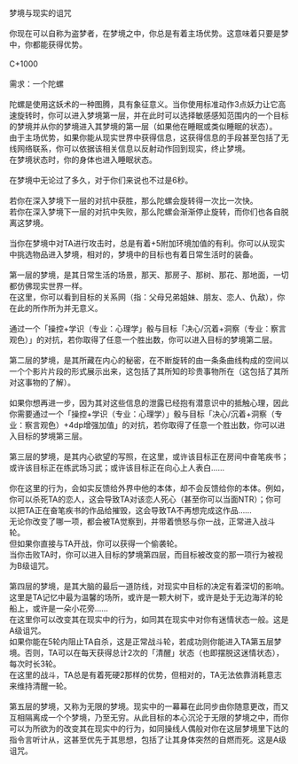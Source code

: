<title>梦境与现实的诅咒</title>
<meta name="GENERATOR" content="WinCHM">
<meta http-equiv="Content-Type" content="text/html; charset=gb2312">
<br>梦境与现实的诅咒
<br>
<br>你现在可以自称为盗梦者，在梦境之中，你总是有着主场优势。这意味着只要是梦中，你都能获得优势。
<br>
<br>C+1000
<br>
<br>需求：一个陀螺
<br>
<br>陀螺是使用这妖术的一种图腾，具有象征意义。当你使用标准动作3点妖力让它高速旋转时，你可以进入梦境第一层，并在此时可以选择敏感感知范围内的一个目标的梦境并从你的梦境进入其梦境的第一层（如果他在睡眠或类似睡眠的状态）。
<br>由于主场优势，如果你能从现实世界中获得信息，这获得信息的手段甚至包括了无线网络联系，你可以依据该相关信息以反射动作回到现实，终止梦境。
<br>在梦境状态时，你的身体也进入睡眠状态。
<br>
<br>在梦境中无论过了多久，对于你们来说也不过是6秒。
<br>
<br>若你在深入梦境下一层的对抗中获胜，那么陀螺会旋转得一次比一次快。
<br>若你在深入梦境下一层的对抗中失败，那么陀螺会渐渐停止旋转，而你们也各自脱离这梦境。
<br>
<br>当你在梦境中对TA进行攻击时，总是有着+5附加环境加值的有利。你可以从现实中挑选物品进入梦境，相对的，梦境中的目标也有着日常生活时的装备。
<br>
<br>第一层的梦境，是其日常生活的场景，那天、那房子、那树、那花、那地面，一切都仿佛现实世界一样。
<br>在这里，你可以看到目标的关系网（指：父母兄弟姐妹、朋友、恋人、仇敌），你在此的所作所为并无意义。
<br>
<br>通过一个「操控+学识（专业：心理学」骰与目标「决心/沉着+洞察（专业：察言观色）」的对抗，若你取得了任意一个胜出数，你可以进入目标的梦境第二层。
<br>
<br>第二层的梦境，是其所藏在内心的秘密，在不断旋转的由一条条曲线构成的空间以一个个影片片段的形式展示出来，这包括了其所知的珍贵事物所在（这包括了其所对这事物的了解）。
<br>
<br>如果你想再进一步，因为其对这些信息的泄露已经抱有潜意识中的抵触心理，因此你需要通过一个「操控+学识（专业：心理学）」骰与目标「决心/沉着+洞察（专业：察言观色）+4dp增强加值」的对抗，若你取得了任意一个胜出数，你可以进入目标的梦境第三层。
<br>
<br>第三层的梦境，是其内心欲望的写照，在这里，或许该目标正在房间中奋笔疾书；或许该目标正在练武场习武；或许该目标正在向心上人表白……
<br>
<br>你在这里的行为，会如实反馈给外界中他的本体，却不会反馈给你的本体。例如，你可以杀死TA的恋人，这会导致TA对该恋人死心（甚至你可以当面NTR）；你可以把TA正在奋笔疾书的作品给摧毁，这会导致TA不再想完成这作品……
<br>无论你改变了哪一项，都会被TA觉察到，并带着愤怒与你一战，正常进入战斗轮。
<br>但如果你直接与TA开战，你可以获得一个偷袭轮。
<br>当你击败TA时，你可以进入目标的梦境第四层，而目标被改变的那一项行为被视为B级诅咒。
<br>
<br>第四层的梦境，是其大脑的最后一道防线，对现实中目标的决定有着深切的影响。这里是TA记忆中最为温馨的场所，或许是一颗大树下，或许是处于无边海洋的轮船上，或许是一朵小花旁……
<br>在这里你可以改变其在现实中的行为，如同其在现实中对你有迷情状态一般。这是A级诅咒。
<br>如果你能在5轮内阻止TA自杀，这是正常战斗轮，若成功则你能进入TA第五层梦境。否则，TA可以在每天获得总计2次的「清醒」状态（也即摆脱这迷情状态），每次时长3轮。
<br>在这里的战斗，TA总是有着死硬2那样的优势，但相对的，TA无法依靠消耗意志来维持清醒一轮。
<br>
<br>第五层的梦境，又称为无限的梦境。现实中的一幕幕在此同步由你随意更改，而又互相隔离成一个个梦境，乃至无穷。从此目标的本心沉沦于无限的梦境之中，而你可以为所欲为的改变其在现实中的行为，如同操线人偶般对你在这层梦境里下达的指令言听计从，这甚至优先于其思想，包括了让其身体突然的自燃而死。这是A级诅咒。
<br>
<br>
<br>
<br>
<br>
<br>